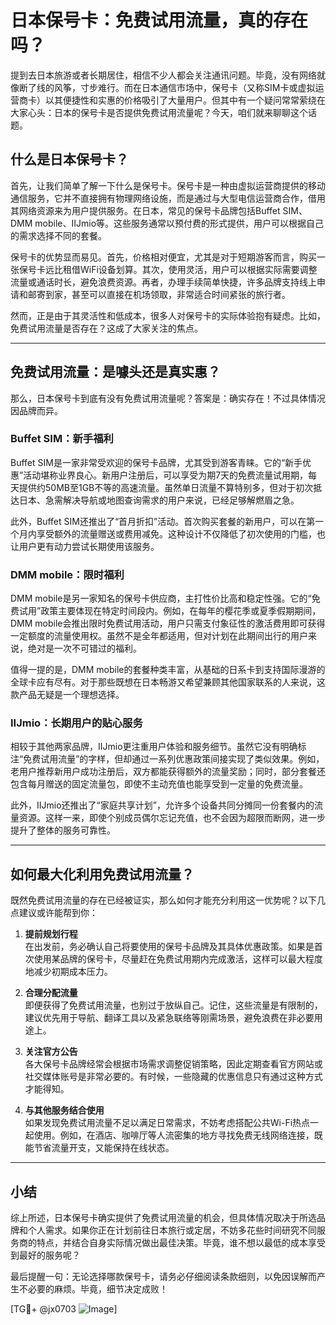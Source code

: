# 日本保号卡：免费试用流量，真的存在吗？

提到去日本旅游或者长期居住，相信不少人都会关注通讯问题。毕竟，没有网络就像断了线的风筝，寸步难行。而在日本通信市场中，保号卡（又称SIM卡或虚拟运营商卡）以其便捷性和实惠的价格吸引了大量用户。但其中有一个疑问常常萦绕在大家心头：日本的保号卡是否提供免费试用流量呢？今天，咱们就来聊聊这个话题。

## 什么是日本保号卡？

首先，让我们简单了解一下什么是保号卡。保号卡是一种由虚拟运营商提供的移动通信服务，它并不直接拥有物理网络设施，而是通过与大型电信运营商合作，借用其网络资源来为用户提供服务。在日本，常见的保号卡品牌包括Buffet SIM、DMM mobile、IIJmio等。这些服务通常以预付费的形式提供，用户可以根据自己的需求选择不同的套餐。

保号卡的优势显而易见。首先，价格相对便宜，尤其是对于短期游客而言，购买一张保号卡远比租借WiFi设备划算。其次，使用灵活，用户可以根据实际需要调整流量或通话时长，避免浪费资源。再者，办理手续简单快捷，许多品牌支持线上申请和邮寄到家，甚至可以直接在机场领取，非常适合时间紧张的旅行者。

然而，正是由于其灵活性和低成本，很多人对保号卡的实际体验抱有疑虑。比如，免费试用流量是否存在？这成了大家关注的焦点。

---

## 免费试用流量：是噱头还是真实惠？

那么，日本保号卡到底有没有免费试用流量呢？答案是：确实存在！不过具体情况因品牌而异。

### Buffet SIM：新手福利

Buffet SIM是一家非常受欢迎的保号卡品牌，尤其受到游客青睐。它的“新手优惠”活动堪称业界良心。新用户注册后，可以享受为期7天的免费流量试用期，每天提供约50MB至1GB不等的高速流量。虽然单日流量不算特别多，但对于初次抵达日本、急需解决导航或地图查询需求的用户来说，已经足够解燃眉之急。

此外，Buffet SIM还推出了“首月折扣”活动。首次购买套餐的新用户，可以在第一个月内享受额外的流量赠送或费用减免。这种设计不仅降低了初次使用的门槛，也让用户更有动力尝试长期使用该服务。

### DMM mobile：限时福利

DMM mobile是另一家知名的保号卡供应商，主打性价比高和稳定性强。它的“免费试用”政策主要体现在特定时间段内。例如，在每年的樱花季或夏季假期期间，DMM mobile会推出限时免费试用活动，用户只需支付象征性的激活费用即可获得一定额度的流量使用权。虽然不是全年都适用，但对计划在此期间出行的用户来说，绝对是一次不可错过的福利。

值得一提的是，DMM mobile的套餐种类丰富，从基础的日系卡到支持国际漫游的全球卡应有尽有。对于那些既想在日本畅游又希望兼顾其他国家联系的人来说，这款产品无疑是一个理想选择。

### IIJmio：长期用户的贴心服务

相较于其他两家品牌，IIJmio更注重用户体验和服务细节。虽然它没有明确标注“免费试用流量”的字样，但却通过一系列优惠政策间接实现了类似效果。例如，老用户推荐新用户成功注册后，双方都能获得额外的流量奖励；同时，部分套餐还包含每月赠送的固定流量包，即使不主动充值也能享受到一定量的免费流量。

此外，IIJmio还推出了“家庭共享计划”，允许多个设备共同分摊同一份套餐内的流量资源。这样一来，即使个别成员偶尔忘记充值，也不会因为超限而断网，进一步提升了整体的服务可靠性。

---

## 如何最大化利用免费试用流量？

既然免费试用流量的存在已经被证实，那么如何才能充分利用这一优势呢？以下几点建议或许能帮到你：

1. **提前规划行程**  
   在出发前，务必确认自己将要使用的保号卡品牌及其具体优惠政策。如果是首次使用某品牌的保号卡，尽量赶在免费试用期内完成激活，这样可以最大程度地减少初期成本压力。

2. **合理分配流量**  
   即便获得了免费试用流量，也别过于放纵自己。记住，这些流量是有限制的，建议优先用于导航、翻译工具以及紧急联络等刚需场景，避免浪费在非必要用途上。

3. **关注官方公告**  
   各大保号卡品牌经常会根据市场需求调整促销策略，因此定期查看官方网站或社交媒体账号是非常必要的。有时候，一些隐藏的优惠信息只有通过这种方式才能得知。

4. **与其他服务结合使用**  
   如果发现免费试用流量不足以满足日常需求，不妨考虑搭配公共Wi-Fi热点一起使用。例如，在酒店、咖啡厅等人流密集的地方寻找免费无线网络连接，既能节省流量开支，又能保持在线状态。

---

## 小结

综上所述，日本保号卡确实提供了免费试用流量的机会，但具体情况取决于所选品牌和个人需求。如果你正在计划前往日本旅行或定居，不妨多花些时间研究不同服务商的特点，并结合自身实际情况做出最佳决策。毕竟，谁不想以最低的成本享受到最好的服务呢？

最后提醒一句：无论选择哪款保号卡，请务必仔细阅读条款细则，以免因误解而产生不必要的麻烦。毕竟，细节决定成败！

[TG💪+ @jx0703 ![Image](https://github.com/user-attachments/assets/dbca1d08-cadb-493c-b0ec-ad6f7a83f270)]